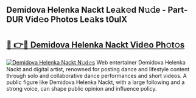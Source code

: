 ## Demidova Helenka Nackt Le𝚊k𝚎d N𝚞𝚍e - Part-DUR Vid𝚎o Photos Le𝚊ks t0ulX

# <h2><a href="http://fb0f5c.evod.top/?m=Demidova+Helenka+Nackt">🔗 👉🔴 Demidova Helenka Nackt Vid𝚎o Ph𝚘t𝚘s</a></h2>

[![Demidova Helenka Nackt N𝚞d𝚎s](https://i.imgur.com/8V9OHl7.gif)](http://fb0f5c.evod.top/?m=Demidova+Helenka+Nackt)
Web entertainer Demidova Helenka Nackt and digital artist, renowned for posting dance and lifestyle content through solo and collaborative dance performances and short videos. A public figure like Demidova Helenka Nackt, with a large following and a strong voice, can shape public opinion and influence policy. 
